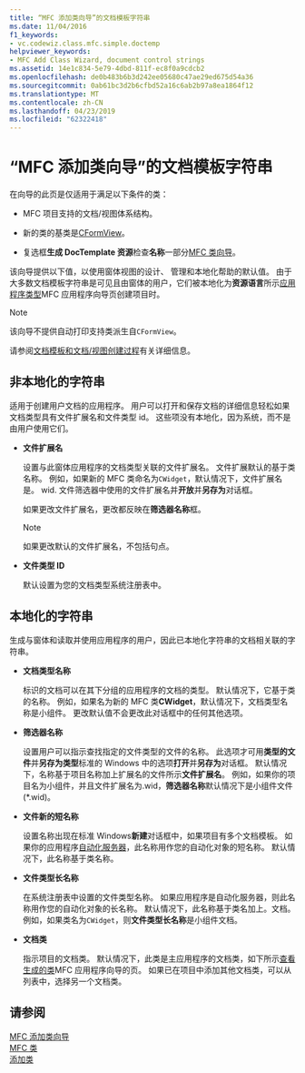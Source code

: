 ```yaml
---
title: “MFC 添加类向导”的文档模板字符串
ms.date: 11/04/2016
f1_keywords:
- vc.codewiz.class.mfc.simple.doctemp
helpviewer_keywords:
- MFC Add Class Wizard, document control strings
ms.assetid: 14e1c834-5e79-4dbd-811f-ec8f0a9cdcb2
ms.openlocfilehash: de0b483b6b3d242ee05680c47ae29ed675d54a36
ms.sourcegitcommit: 0ab61bc3d2b6cfbd52a16c6ab2b97a8ea1864f12
ms.translationtype: MT
ms.contentlocale: zh-CN
ms.lasthandoff: 04/23/2019
ms.locfileid: "62322418"
---
```

# <a name="document-template-strings-mfc-add-class-wizard"></a>“MFC 添加类向导”的文档模板字符串

在向导的此页是仅适用于满足以下条件的类：

- MFC 项目支持的文档/视图体系结构。

- 新的类的基类是[CFormView](../../mfc/reference/cformview-class.md)。

- 复选框**生成 DocTemplate 资源**检查**名称**一部分[MFC 类向导](../../mfc/reference/mfc-add-class-wizard.md)。

该向导提供以下值，以使用窗体视图的设计、 管理和本地化帮助的默认值。 由于大多数文档模板字符串是可见且由窗体的用户，它们被本地化为**资源语言**所示[应用程序类型](../../mfc/reference/application-type-mfc-application-wizard.md)MFC 应用程序向导页创建项目时。

> [!NOTE]
>  该向导不提供自动打印支持类派生自`CFormView`。

请参阅[文档模板和文档/视图创建过程](../../mfc/document-templates-and-the-document-view-creation-process.md)有关详细信息。

## <a name="nonlocalized-strings"></a>非本地化的字符串

适用于创建用户文档的应用程序。 用户可以打开和保存文档的详细信息轻松如果文档类型具有文件扩展名和文件类型 id。 这些项没有本地化，因为系统，而不是由用户使用它们。

- **文件扩展名**

   设置与此窗体应用程序的文档类型关联的文件扩展名。 文件扩展默认的基于类名称。 例如，如果新的 MFC 类命名为`CWidget`，默认情况下，文件扩展名是。 wid. 文件筛选器中使用的文件扩展名并**开放**并**另存为**对话框。

   如果更改文件扩展名，更改都反映在**筛选器名称**框。

   > [!NOTE]
   > 如果更改默认的文件扩展名，不包括句点。

- **文件类型 ID**

   默认设置为您的文档类型系统注册表中。

## <a name="localized-strings"></a>本地化的字符串

生成与窗体和读取并使用应用程序的用户，因此已本地化字符串的文档相关联的字符串。

- **文档类型名称**

   标识的文档可以在其下分组的应用程序的文档的类型。 默认情况下，它基于类的名称。 例如，如果名为新的 MFC 类**CWidget**，默认情况下，文档类型名称是小组件。 更改默认值不会更改此对话框中的任何其他选项。

- **筛选器名称**

   设置用户可以指示查找指定的文件类型的文件的名称。 此选项才可用**类型的文件**并**另存为类型**标准的 Windows 中的选项**打开**并**另存为**对话框。 默认情况下，名称基于项目名称加上扩展名的文件所示**文件扩展名**。 例如，如果你的项目名为小组件，并且文件扩展名为.wid，**筛选器名称**默认情况下是小组件文件 (*.wid)。

- **文件新的短名称**

   设置名称出现在标准 Windows**新建**对话框中，如果项目有多个文档模板。 如果你的应用程序[自动化服务器](../../mfc/automation-servers.md)，此名称用作您的自动化对象的短名称。 默认情况下，此名称基于类名称。

- **文件类型长名称**

   在系统注册表中设置的文件类型名称。 如果应用程序是自动化服务器，则此名称用作您的自动化对象的长名称。 默认情况下，此名称基于类名加上。文档。 例如，如果类名为`CWidget`，则**文件类型长名称**是小组件文档。

- **文档类**

   指示项目的文档类。 默认情况下，此类是主应用程序的文档类，如下所示[查看生成的类](../../mfc/reference/generated-classes-mfc-application-wizard.md)MFC 应用程序向导的页。 如果已在项目中添加其他文档类，可以从列表中，选择另一个文档类。

## <a name="see-also"></a>请参阅

[MFC 添加类向导](../../mfc/reference/mfc-add-class-wizard.md)<br/>
[MFC 类](../../mfc/reference/adding-an-mfc-class.md)<br/>
[添加类](../../ide/adding-a-class-visual-cpp.md)
